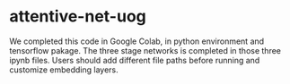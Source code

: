 # attentive-net-uog
We completed this code in Google Colab, in python environment and tensorflow pakage.
The three stage networks is completed in those three ipynb files.
Users should add different file paths before running and customize embedding layers.
